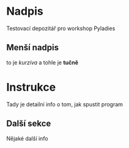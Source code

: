# Nadpis
Testovací depozitář pro workshop Pyladies

## Menší nadpis
to je *kurzíva* a tohle je **tučně**

# Instrukce
Tady je detailní info o tom, jak spustit program

 ## Další sekce
 Nějaké další info
